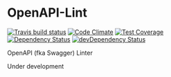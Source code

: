 # OpenAPI-Lint

[![Travis build status](http://img.shields.io/travis/OpenAPI-Lint/openapi-lint.svg?style=flat)](https://travis-ci.org/OpenAPI-Lint/openapi-lint) [![Code Climate](https://codeclimate.com/github/OpenAPI-Lint/openapi-lint/badges/gpa.svg)](https://codeclimate.com/github/OpenAPI-Lint/openapi-lint) [![Test Coverage](https://codeclimate.com/github/OpenAPI-Lint/openapi-lint/badges/coverage.svg)](https://codeclimate.com/github/OpenAPI-Lint/openapi-lint) [![Dependency Status](https://david-dm.org/OpenAPI-Lint/openapi-lint.svg)](https://david-dm.org/OpenAPI-Lint/openapi-lint) [![devDependency Status](https://david-dm.org/OpenAPI-Lint/openapi-lint/dev-status.svg)](https://david-dm.org/OpenAPI-Lint/openapi-lint#info=devDependencies)

OpenAPI (fka Swagger) Linter

Under development
